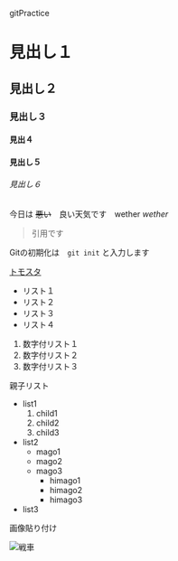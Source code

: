 gitPractice
# 見出し１
## 見出し２
### 見出し３
#### 見出４
#### 見出し５
###### 見出し６

今日は ~~悪い~~　良い天気です　wether *wether*

> 引用です

Gitの初期化は　`git init` と入力します

[トモスタ](http://tomosta.jp)

- リスト１
- リスト２
- リスト３
- リスト４

1. 数字付リスト１
2. 数字付リスト２
3. 数字付リスト３

親子リスト

- list1
  1. child1
  2. child2
  3. child3
- list2
  - mago1
  - mago2
  - mago3
    -  himago1
    -  himago2
    -  himago3
- list3

画像貼り付け

![戦車](https://www.dropbox.com/s/mit0w9gobfw1184/%E6%94%BF%E6%B2%BB%20%E3%81%A8%E3%81%A0%E3%82%8C%E3%81%8B.jpg?dl=0)















